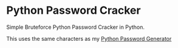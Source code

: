# Python Password Cracker
Simple Bruteforce Python Password Cracker in Python.

This uses the same characters as my [Python Password Generator](https://github.com/Eggy115/PasswordGenerator)